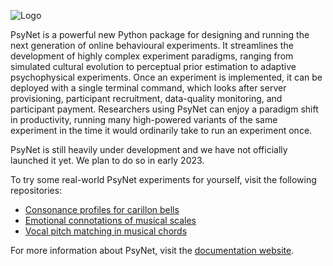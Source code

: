 ![Logo](https://gitlab.com/PsyNetDev/PsyNet/-/raw/master/psynet/resources/logo.svg)

PsyNet is a powerful new Python package for designing and running the next generation of online behavioural experiments.
It streamlines the development of highly complex experiment paradigms, ranging from simulated cultural evolution to
perceptual prior estimation to adaptive psychophysical experiments. Once an experiment is implemented, it can be
deployed with a single terminal command, which looks after server provisioning, participant recruitment, data-quality
monitoring, and participant payment. Researchers using PsyNet can enjoy a paradigm shift in productivity, running many
high-powered variants of the same experiment in the time it would ordinarily take to run an experiment once.

PsyNet is still heavily under development and we have not officially launched it yet. We plan to do so in early 2023.

To try some real-world PsyNet experiments for yourself, visit the following repositories:

- [Consonance profiles for carillon bells](https://github.com/pmcharrison/2022-consonance-carillon)
- [Emotional connotations of musical scales](https://github.com/pmcharrison/2022-musical-scales)
- [Vocal pitch matching in musical chords](https://github.com/pmcharrison/2022-vertical-processing-test)

For more information about PsyNet, visit the [documentation website](https://psynetdev.gitlab.io/PsyNet/).
